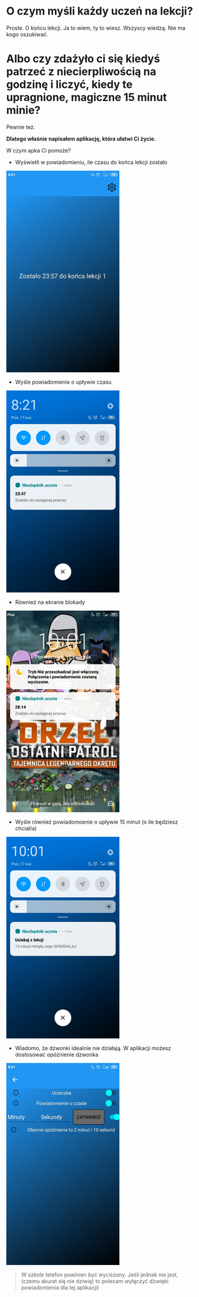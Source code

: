 # O czym myśli każdy uczeń na lekcji?
Proste. O końcu lekcji. Ja to wiem, ty to wiesz. Wszyscy wiedzą. Nie ma kogo oszukiwać.
# Albo czy zdażyło ci się kiedyś patrzeć z niecierpliwością na godzinę i liczyć, kiedy te upragnione, magiczne 15 minut minie?
Pewnie też.

**Dlatego właśnie napisałem aplikację, która ułatwi Ci życie.**

W czym apka Ci pomoże? 

+ Wyświetli w powiadomieniu, ile czasu do końca lekcji zostało

<img src="Zdjecia/Screenshot_2023-04-17-08-21-02-987_com.companyname.niezb_dnik_ucznia.jpg" width="300px">

+ Wyśle powiadomienie o upływie czasu

<img src="Zdjecia/Screenshot_2023-04-17-08-21-13-792_com.companyname.niezb_dnik_ucznia.jpg" width="300px">

+ Również na ekranie blokady

<img src="Zdjecia/Screenshot_2023-04-17-10-01-45-620_lockscreen.jpg" width="300px">

+ Wyśle również powiadomoenie o upływie 15 minut (o ile będziesz chciał/a)

<img src="Zdjecia/Screenshot_2023-04-17-10-01-16-477_com.companyname.niezb_dnik_ucznia.jpg" width="300px">

+ Wiadomo, że dzwonki idealnie nie działają. W aplikacji możesz dostosować opóźnienie dzwonka

<img src="Zdjecia/Screenshot_2023-04-17-08-21-57-428_com.companyname.niezb_dnik_ucznia.jpg" width="300px">

> W szkole telefon powinien być wyciszony. Jeśli jednak nie jest, (czemu akurat się nie dziwię) to polecam wyłączyć dżwięki powiadomienia dla tej aplikacji)

